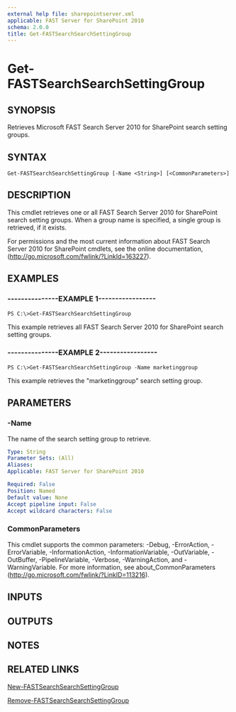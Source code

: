 ```yaml
---
external help file: sharepointserver.xml
applicable: FAST Server for SharePoint 2010
schema: 2.0.0
title: Get-FASTSearchSearchSettingGroup
---
```


# Get-FASTSearchSearchSettingGroup

## SYNOPSIS
Retrieves Microsoft FAST Search Server 2010 for SharePoint search setting groups.

## SYNTAX

```
Get-FASTSearchSearchSettingGroup [-Name <String>] [<CommonParameters>]
```

## DESCRIPTION
This cmdlet retrieves one or all FAST Search Server 2010 for SharePoint search setting groups.
When a group name is specified, a single group is retrieved, if it exists.

For permissions and the most current information about FAST Search Server 2010 for SharePoint cmdlets, see the online documentation, (http://go.microsoft.com/fwlink/?LinkId=163227).

## EXAMPLES

### ---------------EXAMPLE 1-----------------
```
PS C:\>Get-FASTSearchSearchSettingGroup
```

This example retrieves all FAST Search Server 2010 for SharePoint search setting groups.

### ---------------EXAMPLE 2-----------------
```
PS C:\>Get-FASTSearchSearchSettingGroup -Name marketinggroup
```

This example retrieves the "marketinggroup" search setting group.

## PARAMETERS

### -Name
The name of the search setting group to retrieve.

```yaml
Type: String
Parameter Sets: (All)
Aliases: 
Applicable: FAST Server for SharePoint 2010

Required: False
Position: Named
Default value: None
Accept pipeline input: False
Accept wildcard characters: False
```

### CommonParameters
This cmdlet supports the common parameters: -Debug, -ErrorAction, -ErrorVariable, -InformationAction, -InformationVariable, -OutVariable, -OutBuffer, -PipelineVariable, -Verbose, -WarningAction, and -WarningVariable. For more information, see about_CommonParameters (http://go.microsoft.com/fwlink/?LinkID=113216).

## INPUTS

## OUTPUTS

## NOTES

## RELATED LINKS

[New-FASTSearchSearchSettingGroup](New-FASTSearchSearchSettingGroup.md)

[Remove-FASTSearchSearchSettingGroup](Remove-FASTSearchSearchSettingGroup.md)

